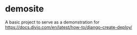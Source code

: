 # demosite
A basic project to serve as a demonstration for https://docs.divio.com/en/latest/how-to/django-create-deploy/
